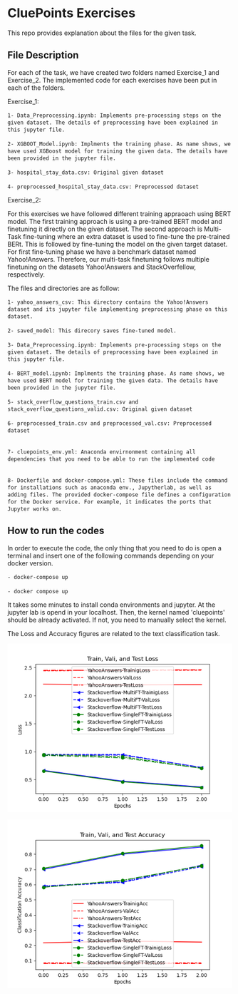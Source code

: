 # CluePoints Exercises

This repo provides explanation about the files for the given task.


## File Description
For each of the task, we have created two folders named Exercise_1 and Exercise_2. The implemented code for each exercises have been put in each of the folders.

Exercise_1: 
	
	1- Data_Preprocessing.ipynb: Implements pre-processing steps on the given dataset. The details of preprocessing have been explained in this jupyter file.
	
	2- XGBOOT_Model.ipynb: Implments the training phase. As name shows, we have used XGBoost model for training the given data. The details have been provided in the jupyter file.
	
	3- hospital_stay_data.csv: Original given dataset
	
	4- preprocessed_hospital_stay_data.csv: Preprocessed dataset

Exercise_2:
	
For this exercises we have followed different training appraoach using BERT model. The first training approach is using a pre-trained BERT model and finetuning it directly on the given dataset. The second approach is Multi-Task fine-tuning where an extra dataset is used to fine-tune the pre-trained BERt. This is followed by fine-tuning the model on the given target dataset. For first fine-tuning phase we have a benchmark dataset named Yahoo!Answers. Therefore, our multi-task finetuning follows multiple finetuning on the datasets Yahoo!Answers and StackOverfellow, respectively.

The files and directories are as follow:

	1- yahoo_answers_csv: This directory contains the Yahoo!Answers dataset and its jupyter file implementing preprocessing phase on this dataset.
	
	2- saved_model: This direcory saves fine-tuned model.
	
	3- Data_Preprocessing.ipynb: Implements pre-processing steps on the given dataset. The details of preprocessing have been explained in this jupyter file.
	
	4- BERT_model.ipynb: Implments the training phase. As name shows, we have used BERT model for training the given data. The details have been provided in the jupyter file.
	
	5- stack_overflow_questions_train.csv and stack_overflow_questions_valid.csv: Original given dataset
	
	6- preprocessed_train.csv and preprocessed_val.csv: Preprocessed dataset


	7- cluepoints_env.yml: Anaconda envirnonment containing all dependencies that you need to be able to run the implemented code


	8- Dockerfile and docker-compose.yml: These files include the command for installations such as anaconda env., Jupytherlab, as well as adding files. The provided docker-compose file defines a configuration for the Docker service. For example, it indicates the ports that Jupyter works on. 



## How to run the codes

In order to execute the code, the only thing that you need to do is open a terminal and insert one of the following commands depending on your docker version.

	- docker-compose up
	
	- docker compose up 

It takes some minutes to install conda environments and jupyter. At the jupyter lab is opend in your localhost. Then, the kernel named 'cluepoints' should be already activated. If not, you need to manually select the kernel. 


The Loss and Accuracy figures are related to the text classification task.


![loss](Exercise_2/Results/loss.png)


![Acc](Exercise_2/Results/acc.png)

